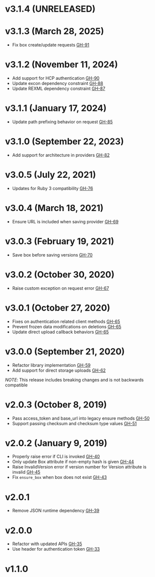 # v3.1.4 (UNRELEASED)

# v3.1.3 (March 28, 2025)

* Fix box create/update requests [GH-91](https://github.com/hashicorp/vagrant_cloud/pull/91)

# v3.1.2 (November 11, 2024)

* Add support for HCP authentication [GH-90](https://github.com/hashicorp/vagrant_cloud/pull/88)
* Update excon dependency constraint [GH-88](https://github.com/hashicorp/vagrant_cloud/pull/88)
* Update REXML dependency constraint [GH-87](https://github.com/hashicorp/vagrant_cloud/pull/87)

# v3.1.1 (January 17, 2024)

* Update path prefixing behavior on request [GH-85](https://github.com/hashicorp/vagrant_cloud/pull/85)

# v3.1.0 (September 22, 2023)

* Add support for architecture in providers [GH-82](https://github.com/hashicorp/vagrant_cloud/pull/82)

# v3.0.5 (July 22, 2021)

* Updates for Ruby 3 compatibility [GH-76](https://github.com/hashicorp/vagrant_cloud/pull/76)

# v3.0.4 (March 18, 2021)

* Ensure URL is included when saving provider [GH-69](https://github.com/hashicorp/vagrant_cloud/pull/69)

# v3.0.3 (February 19, 2021)

* Save box before saving versions [GH-70](https://github.com/hashicorp/vagrant_cloud/pull/70)

# v3.0.2 (October 30, 2020)

* Raise custom exception on request error [GH-67](https://github.com/hashicorp/vagrant_cloud/pull/67)

# v3.0.1 (October 27, 2020)

* Fixes on authentication related client methods [GH-65](https://github.com/hashicorp/vagrant_cloud/pull/65)
* Prevent frozen data modifications on deletions [GH-65](https://github.com/hashicorp/vagrant_cloud/pull/65)
* Update direct upload callback behaviors [GH-65](https://github.com/hashicorp/vagrant_cloud/pull/65)

# v3.0.0 (September 21, 2020)

* Refactor library implementation [GH-59](https://github.com/hashicorp/vagrant_cloud/pull/59)
* Add support for direct storage uploads [GH-62](https://github.com/hashicorp/vagrant_cloud/pull/62)

_NOTE_: This release includes breaking changes and is not backwards compatible

# v2.0.3 (October 8, 2019)

* Pass access_token and base_url into legacy ensure methods [GH-50](https://github.com/hashicorp/vagrant_cloud/pull/50)
* Support passing checksum and checksum type values [GH-51](https://github.com/hashicorp/vagrant_cloud/pull/51)

# v2.0.2 (January 9, 2019)

* Properly raise error if CLI is invoked [GH-40](https://github.com/hashicorp/vagrant_cloud/pull/40)
* Only update Box attribute if non-empty hash is given [GH-44](https://github.com/hashicorp/vagrant_cloud/pull/44)
* Raise InvalidVersion error if version number for Version attribute is invalid [GH-45](https://github.com/hashicorp/vagrant_cloud/pull/45)
* Fix `ensure_box` when box does not exist [GH-43](https://github.com/hashicorp/vagrant_cloud/pull/43)

# v2.0.1

* Remove JSON runtime dependency [GH-39](https://github.com/hashicorp/vagrant_cloud/pull/39)

# v2.0.0

* Refactor with updated APIs [GH-35](https://github.com/hashicorp/vagrant_cloud/pull/35)
* Use header for authentication token [GH-33](https://github.com/hashicorp/vagrant_cloud/pull/33)

# v1.1.0
